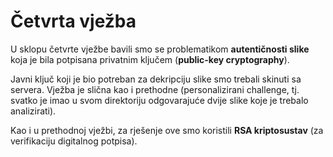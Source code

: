 # Četvrta vježba

U sklopu četvrte vježbe bavili smo se problematikom **autentičnosti slike** koja je bila potpisana privatnim ključem (**public-key cryptography**).

Javni ključ koji je bio potreban za dekripciju slike smo trebali skinuti sa servera. 
Vježba je slična kao i prethodne (personalizirani challenge, tj. svatko je imao u svom direktoriju odgovarajuće dvije slike koje je trebalo analizirati).

Kao i u prethodnoj vježbi, za rješenje ove smo koristili **RSA kriptosustav** (za verifikaciju digitalnog potpisa).